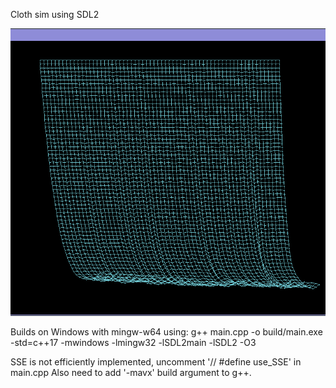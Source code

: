 Cloth sim using SDL2

![cloth.png](https://github.com/doug-h/cloth_sim/blob/master/cloth.png)

Builds on Windows with mingw-w64 using:
g++ main.cpp -o build/main.exe -std=c++17 -mwindows -lmingw32 -lSDL2main -lSDL2 -O3

SSE is not efficiently implemented, uncomment '// #define use_SSE' in main.cpp
Also need to add '-mavx' build argument to g++.
